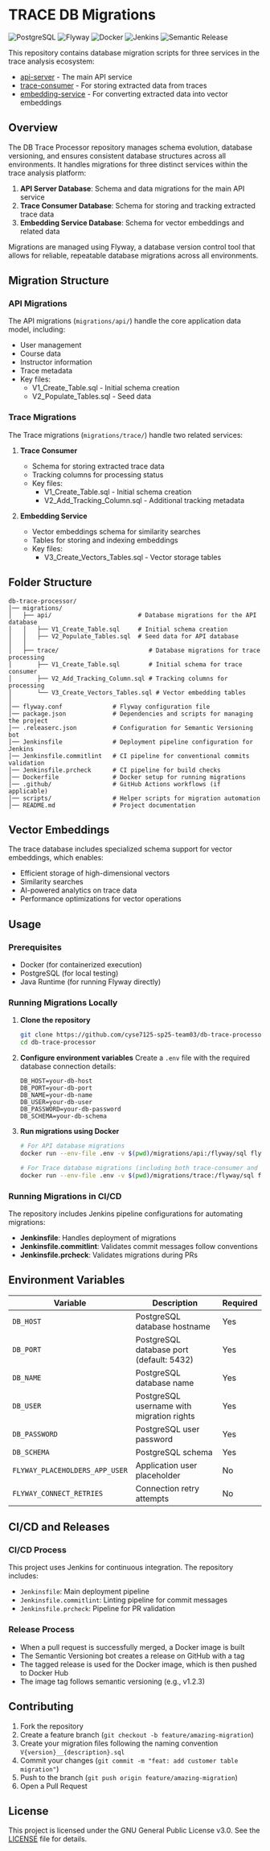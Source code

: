 # TRACE DB Migrations

![PostgreSQL](https://img.shields.io/badge/PostgreSQL-4169E1.svg?style=for-the-badge&logo=postgresql&logoColor=white)
![Flyway](https://img.shields.io/badge/Flyway-CC0200.svg?style=for-the-badge&logo=flyway&logoColor=white)
![Docker](https://img.shields.io/badge/Docker-2496ED.svg?style=for-the-badge&logo=docker&logoColor=white)
![Jenkins](https://img.shields.io/badge/Jenkins-D24939.svg?style=for-the-badge&logo=jenkins&logoColor=white)
![Semantic Release](https://img.shields.io/badge/Semantic_Release-494949.svg?style=for-the-badge&logo=semantic-release&logoColor=white)

This repository contains database migration scripts for three services in the trace analysis ecosystem:
- [api-server](https://github.com/cyse7125-sp25-team03/api-server.git) - The main API service
- [trace-consumer](https://github.com/cyse7125-sp25-team03/trace-consumer.git) - For storing extracted data from traces
- [embedding-service](https://github.com/cyse7125-sp25-team03/embedding-service.git) - For converting extracted data into vector embeddings

## Overview

The DB Trace Processor repository manages schema evolution, database versioning, and ensures consistent database structures across all environments. It handles migrations for three distinct services within the trace analysis platform:

1. **API Server Database**: Schema and data migrations for the main API service
2. **Trace Consumer Database**: Schema for storing and tracking extracted trace data
3. **Embedding Service Database**: Schema for vector embeddings and related data

Migrations are managed using Flyway, a database version control tool that allows for reliable, repeatable database migrations across all environments.

## Migration Structure

### API Migrations
The API migrations (`migrations/api/`) handle the core application data model, including:
- User management
- Course data
- Instructor information
- Trace metadata
- Key files:
  - V1_Create_Table.sql - Initial schema creation
  - V2_Populate_Tables.sql - Seed data

### Trace Migrations
The Trace migrations (`migrations/trace/`) handle two related services:

1. **Trace Consumer**
   - Schema for storing extracted trace data
   - Tracking columns for processing status
   - Key files:
     - V1_Create_Table.sql - Initial schema creation
     - V2_Add_Tracking_Column.sql - Additional tracking metadata

2. **Embedding Service**
   - Vector embeddings schema for similarity searches
   - Tables for storing and indexing embeddings
   - Key files:
     - V3_Create_Vectors_Tables.sql - Vector storage tables

## Folder Structure

```
db-trace-processor/
│── migrations/
│   ├── api/                        # Database migrations for the API database
│   │   ├── V1_Create_Table.sql     # Initial schema creation
│   │   ├── V2_Populate_Tables.sql  # Seed data for API database
│   │
│   ├── trace/                         # Database migrations for trace processing
│       ├── V1_Create_Table.sql        # Initial schema for trace consumer
│       ├── V2_Add_Tracking_Column.sql # Tracking columns for processing
│       └── V3_Create_Vectors_Tables.sql # Vector embedding tables
│
│── flyway.conf              # Flyway configuration file
│── package.json             # Dependencies and scripts for managing the project
│── .releaserc.json          # Configuration for Semantic Versioning bot
│── Jenkinsfile              # Deployment pipeline configuration for Jenkins
│── Jenkinsfile.commitlint   # CI pipeline for conventional commits validation
│── Jenkinsfile.prcheck      # CI pipeline for build checks
│── Dockerfile               # Docker setup for running migrations
│── .github/                 # GitHub Actions workflows (if applicable)
│── scripts/                 # Helper scripts for migration automation
│── README.md                # Project documentation
```

## Vector Embeddings

The trace database includes specialized schema support for vector embeddings, which enables:

- Efficient storage of high-dimensional vectors
- Similarity searches
- AI-powered analytics on trace data
- Performance optimizations for vector operations

## Usage

### Prerequisites

- Docker (for containerized execution)
- PostgreSQL (for local testing)
- Java Runtime (for running Flyway directly)

### Running Migrations Locally

1. **Clone the repository**
   ```bash
   git clone https://github.com/cyse7125-sp25-team03/db-trace-processor.git
   cd db-trace-processor
   ```

2. **Configure environment variables**
   Create a `.env` file with the required database connection details:
   ```
   DB_HOST=your-db-host
   DB_PORT=your-db-port
   DB_NAME=your-db-name
   DB_USER=your-db-user
   DB_PASSWORD=your-db-password
   DB_SCHEMA=your-db-schema
   ```

3. **Run migrations using Docker**
   ```bash
   # For API database migrations
   docker run --env-file .env -v $(pwd)/migrations/api:/flyway/sql flyway/flyway migrate
   
   # For Trace database migrations (including both trace-consumer and embedding-service)
   docker run --env-file .env -v $(pwd)/migrations/trace:/flyway/sql flyway/flyway migrate
   ```

### Running Migrations in CI/CD

The repository includes Jenkins pipeline configurations for automating migrations:

- **Jenkinsfile**: Handles deployment of migrations
- **Jenkinsfile.commitlint**: Validates commit messages follow conventions
- **Jenkinsfile.prcheck**: Validates migrations during PRs

## Environment Variables

| Variable      | Description                                | Required |
|--------------|--------------------------------------------|----------|
| `DB_HOST`    | PostgreSQL database hostname               | Yes      |
| `DB_PORT`    | PostgreSQL database port (default: 5432)   | Yes      |
| `DB_NAME`    | PostgreSQL database name                   | Yes      |
| `DB_USER`    | PostgreSQL username with migration rights  | Yes      |
| `DB_PASSWORD`| PostgreSQL user password                   | Yes      |
| `DB_SCHEMA`  | PostgreSQL schema                          | Yes       |
| `FLYWAY_PLACEHOLDERS_APP_USER` | Application user placeholder | No    |
| `FLYWAY_CONNECT_RETRIES`   | Connection retry attempts     | No       |

## CI/CD and Releases

### CI/CD Process

This project uses Jenkins for continuous integration. The repository includes:

- `Jenkinsfile`: Main deployment pipeline
- `Jenkinsfile.commitlint`: Linting pipeline for commit messages
- `Jenkinsfile.prcheck`: Pipeline for PR validation

### Release Process

- When a pull request is successfully merged, a Docker image is built
- The Semantic Versioning bot creates a release on GitHub with a tag
- The tagged release is used for the Docker image, which is then pushed to Docker Hub
- The image tag follows semantic versioning (e.g., v1.2.3)

## Contributing

1. Fork the repository
2. Create a feature branch (`git checkout -b feature/amazing-migration`)
3. Create your migration files following the naming convention `V{version}__{description}.sql`
4. Commit your changes (`git commit -m "feat: add customer table migration"`)
5. Push to the branch (`git push origin feature/amazing-migration`)
6. Open a Pull Request

## License

This project is licensed under the GNU General Public License v3.0. See the [LICENSE](LICENSE) file for details.